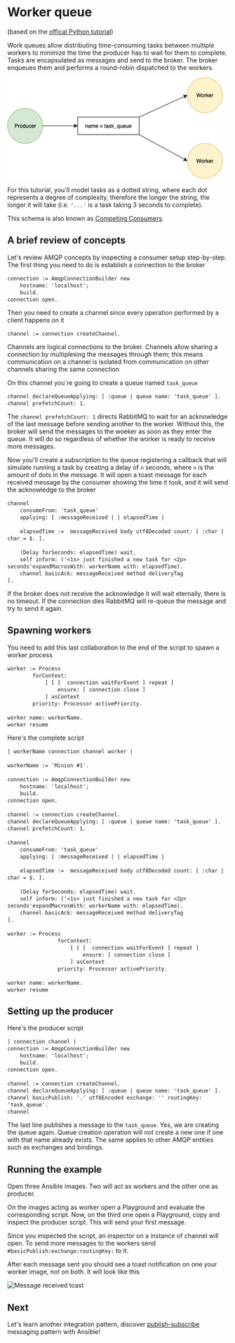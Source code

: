 # Worker queue
(based on the [offical Python tutorial](https://www.rabbitmq.com/tutorials/tutorial-two-python.html))

Work queues allow distributing time-consuming tasks between multiple workers to minimize the time the producer has to wait for them to complete. Tasks are encapsulated as messages and send to the broker. The broker enqueues them and performs a round-robin dispatched to the workers.

![Diagram of worker queue](worker_queue.png)

For this tutorial, you'll model tasks as a dotted string, where each dot represents a degree of complexity, therefore the longer the string, the longer it will take (i.e. `'...'` is a task taking 3 seconds to complete).

This schema is also known as [Competing Consumers](https://www.enterpriseintegrationpatterns.com/patterns/messaging/CompetingConsumers.html).

## A brief review of concepts 

Let's review AMQP concepts by inspecting a consumer setup step-by-step. The first thing you need to do is establish a connection to the broker

````Smalltalk
connection := AmqpConnectionBuilder new
	hostname: 'localhost';
	build.
connection open.
````

Then you need to create a channel since every operation performed by a client happens on it

````Smalltalk
channel := connection createChannel.
````

Channels are logical connections to the broker. Channels allow sharing a connection by multiplexing the messages through them; this means communication on a channel is isolated from communication on other channels sharing the same connection

On this channel you´re going to create a queue named `task_queue`

````Smalltalk
channel declareQueueApplying: [ :queue | queue name: 'task_queue' ].
channel prefetchCount: 1.
````

The `channel prefetchCount: 1` directs RabbitMQ to wait for an acknowledge of the last message before sending another to the worker. Without this, the broker will send the messages to the woeker as soon as they enter the queue. It will do so regardless of whether the worker is ready to receive more messages.

Now you'll create a subscription to the queue registering a callback that will simulate running a task by creating a delay of `n` seconds, where `n` is the amount of dots in the message. It will open a toast message for each received message by the consumer showing the time it took, and it will send the acknowledge to the broker

````Smalltalk
channel 
	consumeFrom: 'task_queue'
	applying: [ :messageReceived | | elapsedTime |
	
	elapsedTime :=  messageReceived body utf8Decoded count: [ :char | char = $. ].
	
	(Delay forSeconds: elapsedTime) wait.
	self inform: ('<1s> just finished a new task for <2p> seconds'expandMacrosWith: workerName with: elapsedTime).
	channel basicAck: messageReceived method deliveryTag
].	
````

If the broker does not receive the acknowledge it will wait eternally, there is no timeout. If the connection dies RabbitMQ will re-queue the message and try to send it again.


## Spawning workers

You need to add this last collaboration to the end of the script to spawn a worker process

````Smalltalk
worker := Process
		forContext:
			[ [ [  connection waitForEvent ] repeat ]
				ensure: [ connection close ]
			] asContext
		priority: Processor activePriority.

worker name: workerName.	
worker resume 
````

Here's the complete script

```Smalltalk
| workerName connection channel worker |

workerName := 'Minion #1'.

connection := AmqpConnectionBuilder new
	hostname: 'localhost';
	build.
connection open.

channel := connection createChannel.
channel declareQueueApplying: [ :queue | queue name: 'task_queue' ].
channel prefetchCount: 1.

channel 
	consumeFrom: 'task_queue'
	applying: [ :messageReceived | | elapsedTime |
	
	elapsedTime :=  messageReceived body utf8Decoded count: [ :char | char = $. ].
	
	(Delay forSeconds: elapsedTime) wait.
	self inform: ('<1s> just finished a new task for <2p> seconds'expandMacrosWith: workerName with: elapsedTime).
	channel basicAck: messageReceived method deliveryTag
].	

worker := Process
				forContext:
					[ [ [  connection waitForEvent ] repeat ]
						ensure: [ connection close ]
					] asContext
				priority: Processor activePriority.

worker name: workerName.	
worker resume 
````

## Setting up the producer

Here's the producer script

````Smalltalk
| connection channel |
connection := AmqpConnectionBuilder new
	hostname: 'localhost';
	build.
connection open.

channel := connection createChannel.
channel declareQueueApplying: [ :queue | queue name: 'task_queue' ].
channel basicPublish: '.' utf8Encoded exchange: '' routingKey: 'task_queue'.
channel
````

The last line publishes a message to the `task_queue`. Yes, we are creating the queue again. Queue creation operation will not create a new one if one with that name already exists. The same applies to other AMQP entities such as exchanges and bindings. 

## Running the example

Open three Ansible images. Two will act as workers and the other one as producer. 

On the images acting as worker open a Playground and evaluate the corresponding script. Now, on the third one open a Playground, copy and inspect the producer script. This will send your first message. 

Since you inspected the script, an inspector on a instance of channel will open. To send more messages to the workers send  `#basicPublish:exchange:routingKey:` to it. 

After each message sent you should see a toast notification on one your worker image, not on both. It will look like this

![Message received toast](worker_queue_message_received_toast.png)

## Next 

Let's learn another integration pattern, discover [publish-subscribe](PublishSubscribe.md) messaging pattern with Ansible!

